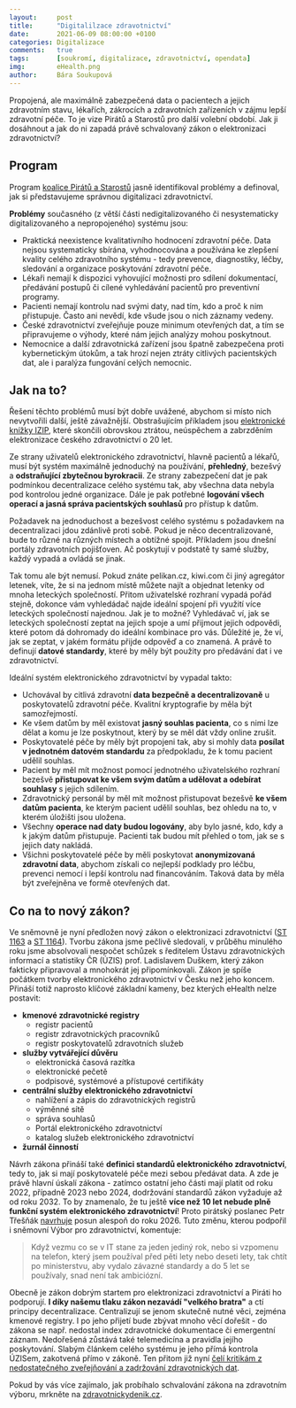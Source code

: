```yaml
---
layout:     post
title:      "Digitalilzace zdravotnictví"
date:       2021-06-09 08:00:00 +0100
categories: Digitalizace
comments:   true
tags:       [soukromí, digitalizace, zdravotnictví, opendata]
img:        eHealth.png
author:     Bára Soukupová
---
```


Propojená, ale maximálně zabezpečená data o pacientech a jejich zdravotním stavu, lékařích, zákrocích a zdravotních zařízeních v zájmu lepší zdravotní péče. To je vize Pirátů a Starostů pro další volební období. Jak ji dosáhnout a jak do ni zapadá právě schvalovaný zákon o elektronizaci zdravotnictví?

<!--more-->

## Program
Program [koalice Pirátů a Starostů](https://www.piratiastarostove.cz/program/propojeni-dat-v-zajmu-zdravotniku-i-pacientu/) jasně identifikoval problémy a definoval, jak si představujeme správnou digitalizaci zdravotnictví.

**Problémy** současného (z větší části nedigitalizovaného či nesystematicky digitalizovaného a nepropojeného) systému jsou:
- Praktická neexistence kvalitativního hodnocení zdravotní péče. Data nejsou systematicky sbírána, vyhodnocována a používána ke zlepšení kvality celého zdravotního systému - tedy prevence, diagnostiky, léčby, sledování a organizace poskytování zdravotní péče.
- Lékaři nemají k dispozici vyhovující možnosti pro sdílení dokumentací, předávání postupů či cílené vyhledávání pacientů pro preventivní programy.
- Pacienti nemají kontrolu nad svými daty, nad tím, kdo a proč k nim přistupuje. Často ani nevědí, kde všude jsou o nich záznamy vedeny.
- České zdravotnictví zveřejňuje pouze minimum otevřených dat, a tím se připravujeme o výhody, které nám jejich analýzy mohou poskytnout.
- Nemocnice a další zdravotnická zařízení jsou špatně zabezpečena proti kybernetickým útokům, a tak hrozí nejen ztráty citlivých pacientských dat, ale i paralýza fungování celých nemocnic.



## Jak na to?

Řešení těchto problémů musí být dobře uvážené, abychom si místo nich nevytvořili další, ještě závažnější. Obstrašujícím příkladem jsou [elektronické knížky IZIP](https://neovlivni.cz/izip-projekt-za-22-miliardy-je-mrtvy-kdo-nese-odpovednost/), které skončili obrovskou ztrátou, neúspěchem a zabrzděním elektronizace českého zdravotnictví o 20 let.

Ze strany uživatelů elektronického zdravotnictví, hlavně pacientů a lékařů, musí být systém maximálně jednoduchý na používání, **přehledný**, bezešvý a **odstraňující zbytečnou byrokracii**. Ze strany zabezpečení dat je pak podmínkou decentralizace celého systému tak, aby všechna data nebyla pod kontrolou jedné organizace. Dále je pak potřebné **logování všech operací a jasná správa pacientských souhlasů** pro přístup k datům.

Požadavek na jednoduchost a bezešvost celého systému s požadavkem na decentralizaci jdou zdánlivě proti sobě. Pokud je něco decentralizované, bude to různé na různých místech a obtížné spojit. Příkladem jsou dnešní portály zdravotních pojišťoven. Ač poskytují v podstatě ty samé služby, každý vypadá a ovládá se jinak.

Tak tomu ale být nemusí. Pokud znáte pelikan.cz, kiwi.com či jiný agregátor letenek, víte, že si na jednom místě můžete najít a objednat letenky od mnoha leteckých společností. Přitom uživatelské rozhraní vypadá pořád stejně, dokonce vám vyhledádač najde ideální spojení při využití více leteckých společností najednou. Jak je to možné? Vyhledávač ví, jak se leteckých společností zeptat na jejich spoje a umí přijmout jejich odpovědi, které potom dá dohromady do ideální kombinace pro vás. Důležité je, že ví, jak se zeptat, v jakém formátu přijde odpověď a co znamená. A právě to definují **datové standardy**, které by měly být použity pro předávání dat i ve zdravotnictví.

Ideální systém elektronického zdravotnictví by vypadal takto:
- Uchovával by citlivá zdravotní **data bezpečně a decentralizovaně** u poskytovatelů zdravotní péče. Kvalitní kryptografie by měla být samozřejmostí.
- Ke všem datům by měl existovat **jasný souhlas pacienta**, co s nimi lze dělat a komu je lze poskytnout, který by se měl dát vždy online zrušit.
- Poskytovatelé péče by měly být propojeni tak, aby si mohly data **posílat v jednotném datovém standardu** za předpokladu, že k tomu pacient udělil souhlas.
- Pacient by měl mít možnost pomocí jednotného uživatelského rozhraní bezešvě **přistupovat ke všem svým datům a udělovat a odebírat souhlasy** s jejich sdílením.
- Zdravotnický personál by měl mít možnost přistupovat bezešvě **ke všem datům pacienta**, ke kterým pacient udělil souhlas, bez ohledu na to, v kterém úložišti jsou uložena.
- Všechny **operace nad daty budou logovány**, aby bylo jasné, kdo, kdy a k jakým datům přistupuje. Pacienti tak budou mít přehled o tom, jak se s jejich daty nakládá.
- Všichni poskytovatelé péče by měli poskytovat **anonymizovaná zdravotní data**, abychom získali co nejlepší podklady pro léčbu, prevenci nemocí i lepší kontrolu nad financováním. Taková data by měla být zveřejněna ve formě otevřených dat.

## Co na to nový zákon?

 Ve sněmovně je nyní předložen nový zákon o elektronizaci zdravotnictví ([ST 1163](https://www.psp.cz/sqw/historie.sqw?o=8&T=1163) a [ST 1164](https://www.psp.cz/sqw/historie.sqw?o=8&T=1164)). Tvorbu zákona jsme pečlivě sledovali, v průběhu minulého roku jsme absolvovali nespočet schůzek s ředitelem Ústavu zdravotnických informací a statistiky ČR (ÚZIS) prof. Ladislavem Duškem, který zákon fakticky připravoval a mnohokrát jej připomínkovali. Zákon je spíše počátkem tvorby elektronického zdravotnictví v Česku než jeho koncem. Přináší totiž naprosto klíčové základní kameny, bez kterých eHealth nelze postavit:
 - **kmenové zdravotnické registry**
     - registr pacientů
     - registr zdravotnických pracovníků
     - registr poskytovatelů zdravotních služeb
 - **služby vytvářející důvěru**
     - elektronická časová razítka
     - elektronické pečetě
     - podpisové, systémové a přístupové certifikáty
 - **centrální služby elektronického zdravotnictví**
     - nahlížení a zápis do zdravotnických registrů
     - výměnné sítě
     - správa souhlasů
     - Portál elektronického zdravotnictví
     - katalog služeb elektronického zdravotnictví
 - **žurnál činností**

Návrh zákona přináší také **definici standardů elektronického zdravotnictví**, tedy to, jak si mají poskytovatelé péče mezi sebou předávat data. A zde je právě hlavní úskalí zákona - zatímco ostatní jeho části mají platit od roku 2022, případně 2023 nebo 2024, dodržování standardů zákon vyžaduje až od roku 2032. To by znamenalo, že tu ještě **více než 10 let nebude plně funkční systém elektronického zdravotnictví**! Proto pirátský poslanec Petr Třešňák [navrhuje](https://www.psp.cz/sqw/text/orig2.sqw?idd=191762&pdf=1) posun alespoň do roku 2026. Tuto změnu, kterou podpořil i sněmovní Výbor pro zdravotnictví, komentuje:
> Když vezmu co se v IT stane za jeden jediný rok, nebo si vzpomenu na telefon, který jsem používal před pěti lety nebo deseti lety, tak chtít po ministerstvu, aby vydalo závazné standardy a do 5 let se používaly, snad není tak ambiciózní.


Obecně je zákon dobrým startem pro elektronizaci zdravotnictví a Piráti ho podporují. **I díky našemu tlaku zákon nezavádí "velkého bratra"** a ctí principy decentralizace. Centralizují se jenom skutečně nutné věci, zejména kmenové registry. I po jeho přijetí bude zbývat mnoho věcí dořešit - do zákona se např. nedostal index zdravotnické dokumentace či emergentní záznam. Nedořešená zůstává také telemedicína a pravidla jejího poskytování. Slabým článkem celého systému je jeho přímá kontrola ÚZISem, zakotvená přímo v zákoně. Ten přitom již nyní [čelí kritikám z nedostatečného zveřejňování a zadržování zdravotnických dat](https://www.lidovky.cz/byznys/s-daty-umi-pracovat-hodne-lidi-urady-se-presto-jejich-zverejnovani-boji-rika-novinar-jan-cibulka.A201101_095628_ln_byznys_pravo_ssu).


Pokud by vás více zajímalo, jak probíhalo schvalování zákona na zdravotním výboru, mrkněte na [zdravotnickydenik.cz](https://www.zdravotnickydenik.cz/2021/06/zdravotnicky-vybor-jako-garancni-schvalil-zakon-o-ehealth-lhutu-na-aplikaci-standardu-v-it-systemech-zkratil-z-deseti-na-pet-let/).
